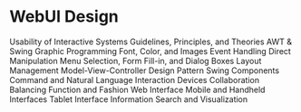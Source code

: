 # WebUI Design
  Usability of Interactive Systems
  Guidelines, Principles, and Theories
  AWT & Swing
  Graphic Programming
  Font, Color, and Images
  Event Handling
  Direct Manipulation
  Menu Selection, Form Fill-in, and Dialog Boxes
  Layout Management
  Model-View-Controller Design Pattern
  Swing Components
  Command and Natural Language
  Interaction Devices
  Collaboration
  Balancing Function and Fashion
  Web Interface
  Mobile and Handheld Interfaces
  Tablet Interface
  Information Search and Visualization
